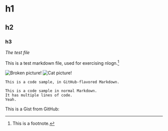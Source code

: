 # h1
## h2
### h3
*The test file*

This is a test markdown file, used for exercising nlogn.[^1]

![Broken picture!](/img/broken.brokenjpg "A broken image")
![Cat picture!](/res/img/cat.jpg "A cat pic")

```
This is a code sample, in GitHub-flavored Markdown.
```

    This is a code sample in normal Markdown.
    It has multiple lines of code.
    Yeah.

This is a Gist from GitHub:

<script src="https://gist.github.com/nickpascucci/62d28a8181aa8a427357.js"></script>


[^1]: This is a footnote.
